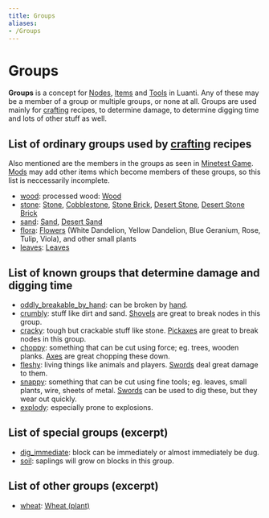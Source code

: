 ```yaml
---
title: Groups
aliases:
- /Groups
---
```


# Groups


**Groups** is a concept for [Nodes](https://wiki.luanti.org/Nodes "Nodes"), [Items](https://wiki.luanti.org/Items "Items") and [Tools](https://wiki.luanti.org/index.php?title=Tools&action=edit&redlink=1 "Tools (page does not exist)") in Luanti. Any of these may be a member of a group or multiple groups, or none at all. Groups are used mainly for [crafting](https://wiki.luanti.org/Crafting "Crafting") recipes, to determine damage, to determine digging time and lots of other stuff as well.

List of ordinary groups used by [crafting](https://wiki.luanti.org/Crafting "Crafting") recipes
-----------------------------------------------------------------------------------------------

Also mentioned are the members in the groups as seen in [Minetest Game](https://wiki.luanti.org/Games/Minetest_Game "Games/Minetest Game"). [Mods](https://wiki.luanti.org/Mods "Mods") may add other items which become members of these groups, so this list is neccessarily incomplete.

*   [wood](https://wiki.luanti.org/Category:Wood "Category:Wood"): processed wood: [Wood](https://wiki.luanti.org/Wood "Wood")
*   [stone](https://wiki.luanti.org/Category:Stone "Category:Stone"): [Stone](https://wiki.luanti.org/Stone "Stone"), [Cobblestone](https://wiki.luanti.org/Cobblestone "Cobblestone"), [Stone Brick](https://wiki.luanti.org/Stone_Brick "Stone Brick"), [Desert Stone](https://wiki.luanti.org/Desert_Stone "Desert Stone"), [Desert Stone Brick](https://wiki.luanti.org/Desert_Stone_Brick "Desert Stone Brick")
*   [sand](https://wiki.luanti.org/Category:Sand "Category:Sand"): [Sand](https://wiki.luanti.org/Sand "Sand"), [Desert Sand](https://wiki.luanti.org/Desert_Sand "Desert Sand")
*   [flora](https://wiki.luanti.org/Category:Flora "Category:Flora"): [Flowers](https://wiki.luanti.org/Flowers "Flowers") (White Dandelion, Yellow Dandelion, Blue Geranium, Rose, Tulip, Viola), and other small plants
*   [leaves](https://wiki.luanti.org/Category:Leaves "Category:Leaves"): [Leaves](https://wiki.luanti.org/Leaves "Leaves")

List of known groups that determine damage and digging time
-----------------------------------------------------------

*   [oddly\_breakable\_by\_hand](https://wiki.luanti.org/index.php?title=Category:Oddly_breakable_by_hand&action=edit&redlink=1 "Category:Oddly breakable by hand (page does not exist)"): can be broken by [hand](https://wiki.luanti.org/Hand "Hand").
*   [crumbly](https://wiki.luanti.org/index.php?title=Category:Crumbly&action=edit&redlink=1 "Category:Crumbly (page does not exist)"): stuff like dirt and sand. [Shovels](https://wiki.luanti.org/Shovel "Shovel") are great to break nodes in this group.
*   [cracky](https://wiki.luanti.org/index.php?title=Category:Cracky&action=edit&redlink=1 "Category:Cracky (page does not exist)"): tough but crackable stuff like stone. [Pickaxes](https://wiki.luanti.org/Pickaxe "Pickaxe") are great to break nodes in this group.
*   [choppy](https://wiki.luanti.org/index.php?title=Category:Choppy&action=edit&redlink=1 "Category:Choppy (page does not exist)"): something that can be cut using force; eg. trees, wooden planks. [Axes](https://wiki.luanti.org/Axe "Axe") are great chopping these down.
*   [fleshy](https://wiki.luanti.org/index.php?title=Category:Fleshy&action=edit&redlink=1 "Category:Fleshy (page does not exist)"): living things like animals and players. [Swords](https://wiki.luanti.org/Sword "Sword") deal great damage to them.
*   [snappy](https://wiki.luanti.org/index.php?title=Category:Snappy&action=edit&redlink=1 "Category:Snappy (page does not exist)"): something that can be cut using fine tools; eg. leaves, small plants, wire, sheets of metal. [Swords](https://wiki.luanti.org/Sword "Sword") can be used to dig these, but they wear out quickly.
*   [explody](https://wiki.luanti.org/index.php?title=Category:Explody&action=edit&redlink=1 "Category:Explody (page does not exist)"): especially prone to explosions.

List of special groups (excerpt)
--------------------------------

*   [dig\_immediate](https://wiki.luanti.org/index.php?title=Category:Dig_immediate&action=edit&redlink=1 "Category:Dig immediate (page does not exist)"): block can be immediately or almost immediately be dug.
*   [soil](https://wiki.luanti.org/index.php?title=Category:Soil&action=edit&redlink=1 "Category:Soil (page does not exist)"): saplings will grow on blocks in this group.

List of other groups (excerpt)
------------------------------

*   [wheat](https://wiki.luanti.org/Category:Wheat "Category:Wheat"): [Wheat (plant)](https://wiki.luanti.org/Wheat_\(plant\) "Wheat (plant)")